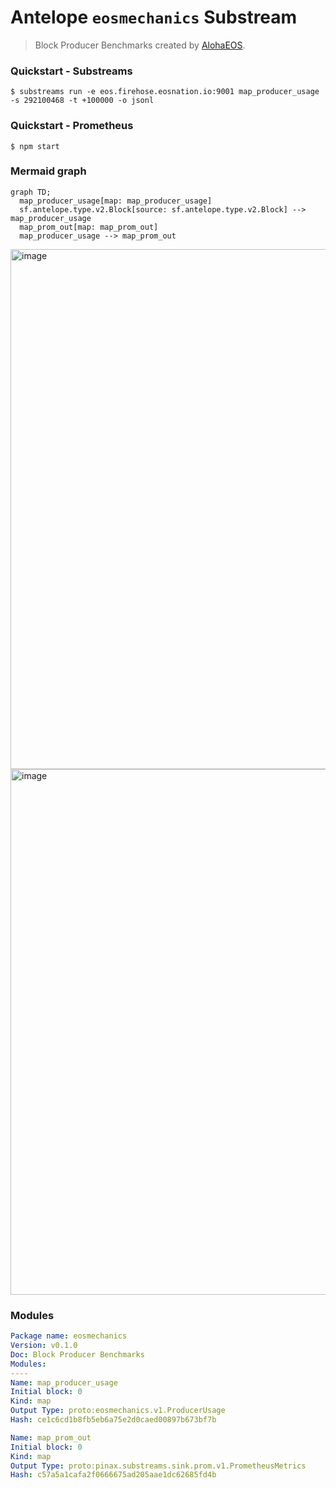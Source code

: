 # Antelope `eosmechanics` Substream

> Block Producer Benchmarks created by [AlohaEOS](https://www.alohaeos.com/tools/benchmarks).

### Quickstart - **Substreams**

```
$ substreams run -e eos.firehose.eosnation.io:9001 map_producer_usage -s 292100468 -t +100000 -o jsonl
```

### Quickstart - **Prometheus**

```
$ npm start
```

### Mermaid graph

```mermaid
graph TD;
  map_producer_usage[map: map_producer_usage]
  sf.antelope.type.v2.Block[source: sf.antelope.type.v2.Block] --> map_producer_usage
  map_prom_out[map: map_prom_out]
  map_producer_usage --> map_prom_out
```

<img width="832" alt="image" src="https://user-images.githubusercontent.com/550895/216176638-cea94a43-f95e-4eb6-ae00-527a2cb02ab7.png">

<img width="841" alt="image" src="https://user-images.githubusercontent.com/550895/216177257-6dab708d-870f-4296-9d72-456e6b2f2b77.png">

### Modules

```yaml
Package name: eosmechanics
Version: v0.1.0
Doc: Block Producer Benchmarks
Modules:
----
Name: map_producer_usage
Initial block: 0
Kind: map
Output Type: proto:eosmechanics.v1.ProducerUsage
Hash: ce1c6cd1b8fb5eb6a75e2d0caed00897b673bf7b

Name: map_prom_out
Initial block: 0
Kind: map
Output Type: proto:pinax.substreams.sink.prom.v1.PrometheusMetrics
Hash: c57a5a1cafa2f0666675ad205aae1dc62685fd4b
```